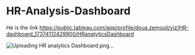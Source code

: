 # HR-Analysis-Dashboard



He is the link https://public.tableau.com/app/profile/doua.zemouli/viz/HR-dashboard_17374112429900/HRanalyticsDashboard

![Uploading HR analytics Dashboard.png…]()

